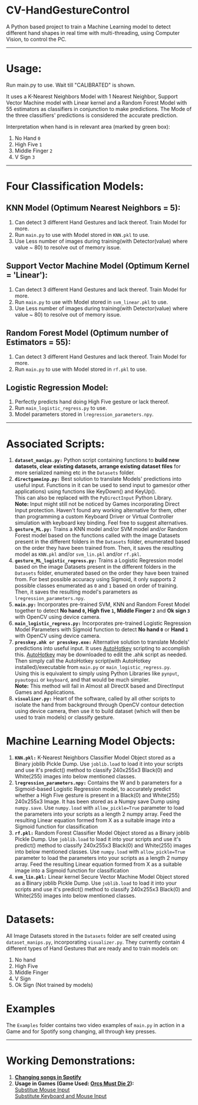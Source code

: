 # CV-HandGestureControl
A Python based project to train a Machine Learning model to detect different hand shapes in real time with multi-threading, using Computer Vision, to control the PC.

---

# Usage:
Run main.py to use. Wait till "CALIBRATED" is shown.

It uses a K-Nearest Neighbors Model with 1 Nearest Neighbor, Support Vector Machine model with Linear kernel and a Random Forest Model with 55 estimators as classifiers in conjunction to make predictions.
The Mode of the three classifiers' predictions is considered the accurate prediction.

Interpretation when hand is in relevant area (marked by green box):
1. No Hand `0` 
2. High Five `1`
3. Middle Finger `2`
4. V Sign `3`

---

# Four Classification Models:

KNN Model (Optimum Nearest Neighbors = 5): 
--
1. Can detect 3 different Hand Gestures and lack thereof. Train Model for more.
2. Run `main.py` to use with Model stored in `KNN.pkl` to use.
3. Use Less number of images during training(with Detector(value) where value ~ 80) to resolve out of memory issue.

Support Vector Machine Model (Optimum Kernel = 'Linear'):
--
1. Can detect 3 different Hand Gestures and lack thereof. Train Model for more.
2. Run `main.py` to use with Model stored in `svm_linear.pkl` to use.
3. Use Less number of images during training(with Detector(value) where value ~ 80) to resolve out of memory issue.

Random Forest Model (Optimum number of Estimators = 55):
--
1. Can detect 3 different Hand Gestures and lack thereof. Train Model for more.
2. Run `main.py` to use with Model stored in `rf.pkl` to use.

Logistic Regression Model:
--
1. Perfectly predicts hand doing High Five gesture or lack thereof.
2. Run `main_logistic_regress.py` to use.
3. Model parameters stored in `lregression_parameters.npy`.


---
# Associated Scripts:
1. **`dataset_manips.py:`** Python script containing functions to **build new datasets, clear existing datasets, arrange existing dataset files** for more serialized naming etc in the `Datasets` folder.
2. **`directgameinp.py:`** Best solution to translate Models' predictions into useful input. Functions in it can be used to send input to games(or other applications) using functions like KeyDown() and KeyUp().\
  This can also be replaced with the `PyDirectInput` Python Library.\
**Note:** Input might still not be noticed by Games incorporating Direct Input protection. Haven't found any working alternative for them, other than programming a custom Keyboard Driver or Virtual Controller simulation with keyboard key binding. Feel free to suggest alternatives.
3. **`gesture_ML.py:`** Trains a KNN model and/or SVM model and/or Random Forest model based on the functions called with the image Datasets present in the different folders in the `Datasets` folder, enumerated based on the order they have been trained from. Then, it saves the resulting model as `KNN.pkl` and/or `svm_lin.pkl` and/or `rf.pkl`.
4. **`gesture_ML_logistic_regress.py:`** Trains a Logistic Regression model based on the image Datasets present in the different folders in the `Datasets` folder, enumerated based on the order they have been trained from. For best possible accuracy using Sigmoid, it only supports 2 possible classes enumerated as `0` and `1` based on order of training. Then, it saves the resulting model's parameters as `lregression_parameters.npy`. 
5. **`main.py:`** Incorporates pre-trained SVM, KNN and Random Forest Model together to detect **No hand `0`, High five `1`, Middle Finger `2`** and **Ok sign `3`** with OpenCV using device camera.
6. **`main_logistic_regress.py:`** Incorporates pre-trained Logistic Regression Model Parameters with Sigmoid function to detect **No hand `0`** or **Hand `1`** with OpenCV using device camera.
7. **`presskey.ahk or presskey.exe:`** Alternative solution to translate Models' predictions into useful input. It uses [AutoHotkey](https://www.autohotkey.com/docs/Tutorial.htm) scripting to accomplish this. [AutoHotkey](https://www.autohotkey.com/) may be downloaded to edit the .ahk script as needed. Then simply call the AutoHotkey script(with AutoHotkey installed)/executable from `main.py` or `main_logistic_regress.py`.\
 Using this is equivalent to simply using Python Libraries like `pynput`, `pyautogui` or `keyboard`, and that would be much simpler.\
**Note:** This method will fail in Almost all DirectX based and DirectInput Games and Applications.
8. **`visualizer.py:`** Heart of the software, called by all other scripts to isolate the hand from background through OpenCV contour detection using device camera, then use it to build dataset (which will then be used to train models) or classify gesture.

# Machine Learning Model Objects:
1. **`KNN.pkl:`** K-Nearest Neighbors Classifier Model Object stored as a Binary joblib Pickle Dump. Use `joblib.load` to load it into your scripts and use it's predict() method to classify 240x255x3 Black(0) and White(255) images into below mentioned classes.
2. **`lregression_parameters.npy:`** Contains the W and b parameters for a Sigmoid-based Logistic Regression model, to accurately predict whether a High Five gesture is present in a Black(0) and White(255) 240x255x3 Image. It has been stored as a Numpy save Dump using `numpy.save`. Use `numpy.load` with `allow_pickle=True` parameter to load the parameters into your scripts as a length 2 numpy array. Feed the resulting Linear equation formed from X as a suitable image into a Sigmoid function for classification
3. **`rf.pkl:`** Random Forest Classifier Model Object stored as a Binary joblib Pickle Dump. Use `joblib.load` to load it into your scripts and use it's predict() method to classify 240x255x3 Black(0) and White(255) images into below mentioned classes. Use `numpy.load` with `allow_pickle=True` parameter to load the parameters into your scripts as a length 2 numpy array. Feed the resulting Linear equation formed from X as a suitable image into a Sigmoid function for classification
4. **`svm_lin.pkl:`** Linear kernel Secure Vector Machine Model Object stored as a Binary joblib Pickle Dump. Use `joblib.load` to load it into your scripts and use it's predict() method to classify 240x255x3 Black(0) and White(255) images into below mentioned classes.
 
# Datasets:
All Image Datasets stored in the `Datasets` folder are self created using `dataset_manips.py`, incorporating `visualizer.py`. They currently contain 4 different types of Hand Gestures that are ready and to train models on:
1. No hand
2. High Five
3. Middle Finger
4. V Sign
5. Ok Sign (Not trained by models)

# Examples
The `Examples` folder contains two video examples of `main.py` in action in a Game and for Spotify song changing, all through key presses. 

---
# Working Demonstrations:
1. **[Changing songs in Spotify](https://github.com/Dhi13man/CV-HandGestureControl/blob/master/cvgesture.mp4)**
1. **Usage in Games (Game Used: [Orcs Must Die 2](https://store.steampowered.com/app/201790/Orcs_Must_Die_2/)):**\
[Substitue Mouse Input](https://github.com/Dhi13man/CV-HandGestureControl/tree/master/Examples/cvgesture1.mp4)\
[Substitute Keyboard and Mouse Input](https://github.com/Dhi13man/CV-HandGestureControl/tree/master/Examples/cvgesture2.mp4)

